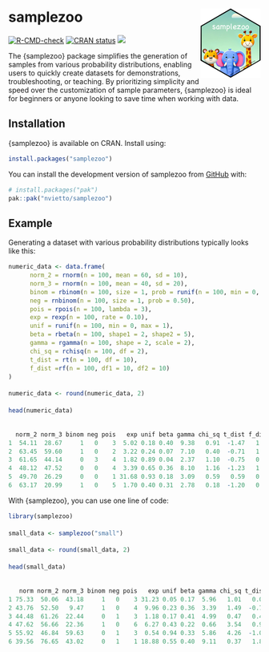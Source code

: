 
<!-- README.md is generated from README.Rmd. Please edit that file -->

# samplezoo <img src="man/figures/logo.png" align="right" width="120" />

<!-- badges: start -->

[![R-CMD-check](https://github.com/nvietto/samplezoo/actions/workflows/R-CMD-check.yaml/badge.svg)](https://github.com/nvietto/samplezoo/actions/workflows/R-CMD-check.yaml)
[![CRAN
status](https://www.r-pkg.org/badges/version/samplezoo)](https://CRAN.R-project.org/package=samplezoo)
[![](https://cranlogs.r-pkg.org/badges/grand-total/samplezoo)](https://CRAN.R-project.org/package=samplezoo)
<!-- badges: end -->

The {samplezoo} package simplifies the generation of samples from
various probability distributions, enabling users to quickly create
datasets for demonstrations, troubleshooting, or teaching. By
prioritizing simplicity and speed over the customization of sample
parameters, {samplezoo} is ideal for beginners or anyone looking to save
time when working with data.

## Installation

{samplezoo} is available on CRAN. Install using:

``` r
install.packages("samplezoo")
```

You can install the development version of samplezoo from
[GitHub](https://github.com/) with:

``` r
# install.packages("pak")
pak::pak("nvietto/samplezoo")
```

## Example

Generating a dataset with various probability distributions typically
looks like this:

``` r
numeric_data <- data.frame(
      norm_2 = rnorm(n = 100, mean = 60, sd = 10),
      norm_3 = rnorm(n = 100, mean = 40, sd = 20),
      binom = rbinom(n = 100, size = 1, prob = runif(n = 100, min = 0, max = 1)),
      neg = rnbinom(n = 100, size = 1, prob = 0.50),
      pois = rpois(n = 100, lambda = 3),
      exp = rexp(n = 100, rate = 0.10),
      unif = runif(n = 100, min = 0, max = 1),
      beta = rbeta(n = 100, shape1 = 2, shape2 = 5),
      gamma = rgamma(n = 100, shape = 2, scale = 2),
      chi_sq = rchisq(n = 100, df = 2),
      t_dist = rt(n = 100, df = 10),
      f_dist =rf(n = 100, df1 = 10, df2 = 10)
)

numeric_data <- round(numeric_data, 2)

head(numeric_data)
```

``` r

  norm_2 norm_3 binom neg pois   exp unif beta gamma chi_sq t_dist f_dist
1  54.11  28.67     1   0    3  5.02 0.18 0.40  9.38   0.91  -1.47   1.27
2  63.45  59.60     1   0    2  3.22 0.24 0.07  7.10   0.40  -0.71   1.43
3  61.65  44.14     0   3    4  1.82 0.89 0.04  2.37   1.10  -0.75   0.64
4  48.12  47.52     0   0    4  3.39 0.65 0.36  8.10   1.16  -1.23   1.83
5  49.70  26.29     0   0    1 31.68 0.93 0.18  3.09   0.59   0.59   0.90
6  63.17  20.99     1   0    5  1.70 0.40 0.31  2.78   0.18  -1.20   0.91
```

With {samplezoo}, you can use one line of code:

``` r
library(samplezoo)

small_data <- samplezoo("small")

small_data <- round(small_data, 2)

head(small_data)
```

``` r

   norm norm_2 norm_3 binom neg pois   exp unif beta gamma chi_sq t_dist f_dist
1 75.33  50.06  43.18     1   0    3 31.23 0.05 0.17  5.96   1.01   0.02   1.28
2 43.76  52.50   9.47     1   0    4  9.96 0.23 0.36  3.39   1.49  -0.70   1.15
3 44.48  61.26  22.44     0   1    3  1.18 0.17 0.41  4.99   0.47   0.42   0.78
4 47.62  56.66  22.36     1   0    6  6.27 0.43 0.22  0.66   3.54   0.99   0.72
5 55.92  46.84  59.63     0   1    3  0.54 0.94 0.33  5.86   4.26  -1.05   2.06
6 39.56  76.65  43.02     0   1    1 18.88 0.55 0.40  9.11   0.37   1.82   1.78
```
